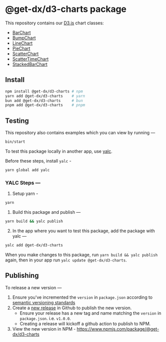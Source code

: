 # @get-dx/d3-charts package

This repository contains our [D3.js](https://d3js.org) chart classes:

- [BarChart](./docs/bar-chart.md)
- [BumpChart](./docs/bump-chart.md)
- [LineChart](./docs/line-chart.md)
- [PieChart](./docs/pie-chart.md)
- [ScatterChart](./docs/scatter-chart.md)
- [ScatterTimeChart](./docs/scatter-time-chart.md)
- [StackedBarChart](./docs/stacked-bar-chart.md)

## Install

```bash
npm install @get-dx/d3-charts # npm
yarn add @get-dx/d3-charts    # yarn
bun add @get-dx/d3-charts     # bun
pnpm add @get-dx/d3-charts    # pnpm
```

## Testing

This repository also contains examples which you can view by running —

```bash
bin/start
```

To test this package locally in another app, use [yalc](https://github.com/wclr/yalc).

Before these steps, install `yalc` -

```bash
yarn global add yalc
```

### YALC Steps —

1. Setup yarn -

```bash
yarn
```

1. Build this package and publish —

```bash
yarn build && yalc publish
```

2. In the app where you want to test this package, add the package with yalc —

```bash
yalc add @get-dx/d3-charts
```

When you make changes to this package, run `yarn build && yalc publish` again, then in your app run `yalc update @get-dx/d3-charts`.

## Publishing

To release a new version —

1. Ensure you've incremented the `version` in `package.json` according to [semantic versioning standards](https://semver.org/)
1. Create a [new release](https://docs.github.com/en/repositories/releasing-projects-on-github/managing-releases-in-a-repository#creating-a-release) in Github to publish the new version.
   - Ensure your release has a new tag and name matching the `version` in `package.json`. i.e. `v1.0.0`.
   - Creating a release will kickoff a github action to publish to NPM.
1. View the new version in NPM - https://www.npmjs.com/package/@get-dx/d3-charts
